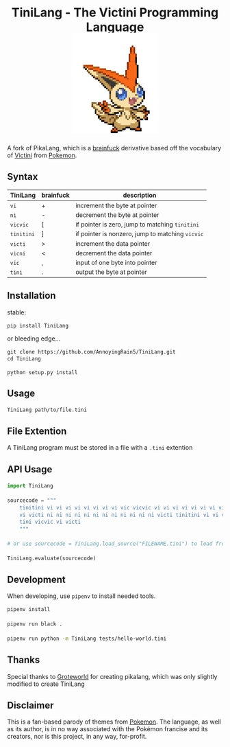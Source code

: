 <h1 align="center">
<p><b>TiniLang</b> - The Victini Programming Language</p>
<br>
<br>
<img style="margin-top:-100px" src="images/victini.gif" />
<br>
</h1>

A fork of PikaLang, which is a [brainfuck][2] derivative based off the vocabulary of [Victini][3] from [Pokemon][4].

Syntax
------
TiniLang  | brainfuck | description                                   
----------|-----------|-----------------------------------------------
`vi`      | +         | increment the byte at pointer                 
`ni`      | -         | decrement the byte at pointer                 
`vicvic`  | [         | if pointer is zero, jump to matching `tinitini`    
`tinitini`| ]         | if pointer is nonzero, jump to matching `vicvic`
`victi`   | >         | increment the data pointer                    
`vicni`   | <         | decrement the data pointer                    
`vic`     | ,         | input of one byte into pointer                
`tini`    | .         | output the byte at pointer                    


Installation
------------
stable:
```shell
pip install TiniLang
```

or bleeding edge...
```shell
git clone https://github.com/AnnoyingRain5/TiniLang.git
cd TiniLang

python setup.py install
```


Usage
-----
```shell
TiniLang path/to/file.tini
```


File Extention
--------------
A TiniLang program must be stored in a file with a `.tini` extention


API Usage
---------
```python
import TiniLang

sourcecode = """
    tinitini vi vi vi vi vi vi vi vi vic vicvic vi vi vi vi vi vi vi vi vi tinitini ni tini vicvic victi tinitini vi vi vi vi vic vicvic vi vi vi vi vi vi vi tinitini ni tini vicvic vi victi vi vi vi vi vi vi vi victi victi vi vi vi victi tinitini tinitini vi vi vi vi vi vi vic vicvic vi vi vi vi vi vi vi tinitini ni tini vicvic vi 
    vi victi ni ni ni ni ni ni ni ni ni ni ni ni victi tinitini vi vi vi vi vi vi vic vicvic vi vi vi vi vi vi vi vi vi tinitini ni tini vicvic vi victi vicvic victi vi vi vi victi ni ni ni ni ni ni victi ni ni ni ni ni ni ni ni victi tinitini tinitini tinitini vi vi vi vi vic vicvic vi vi vi vi vi vi vi vi tinitini ni 
    tini vicvic vi victi  
    """

# or use sourcecode = TiniLang.load_source("FILENAME.tini") to load from file

TiniLang.evaluate(sourcecode)
```

Development
-----------
When developing, use `pipenv` to install needed tools.

```sh
pipenv install

pipenv run black .

pipenv run python -m TiniLang tests/hello-world.tini
```

Thanks
------
Special thanks to [Groteworld][5] for creating pikalang, which was only slightly modified to create TiniLang

Disclaimer
----------
This is a fan-based parody of themes from [Pokemon][3]. The language,
as well as its author, is in no way associated with the Pokémon francise
and its creators, nor is this project, in any way, for-profit.


[1]: http://esolangs.org/wiki/Pikalang
[2]: http://en.wikipedia.org/wiki/Brainfuck "Brainfuck"
[3]: https://www.google.com/search?q=Victini&tbm=isch "Victini"
[4]: http://www.pokemon.com/ "Pokemon"
[5]: https://github.com/groteworld/pikalang "GroteWorld"

